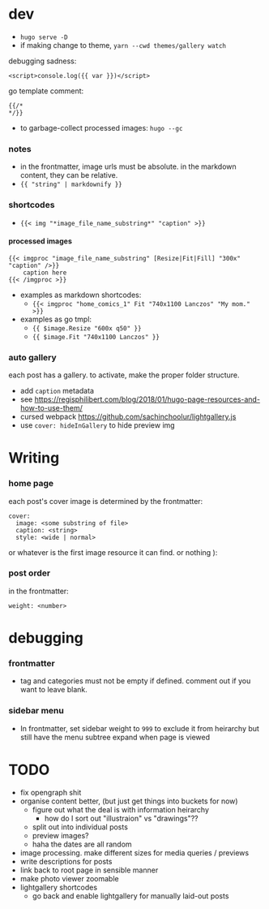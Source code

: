# dev

- `hugo serve -D`
- if making change to theme, `yarn --cwd themes/gallery watch`

debugging sadness:

```
<script>console.log({{ var }})</script>
```

go template comment:

```
{{/*
*/}}
```

- to garbage-collect processed images: `hugo --gc`

### notes

- in the frontmatter, image urls must be absolute. in the markdown content, they can be relative.
- `{{ "string" | markdownify }}`

### shortcodes

- `{{< img "*image_file_name_substring*" "caption" >}}`

#### processed images

```
{{< imgproc "image_file_name_substring" [Resize|Fit|Fill] "300x" "caption" />}}
    caption here
{{< /imgproc >}}
```

- examples as markdown shortcodes:
  - `{{< imgproc "home_comics_1" Fit "740x1100 Lanczos" "My mom." >}}`
- examples as go tmpl:
  - `{{ $image.Resize "600x q50" }}`
  - `{{ $image.Fit "740x1100 Lanczos" }}`

### auto gallery

each post has a gallery. to activate, make the proper folder structure.

- add `caption` metadata
- see https://regisphilibert.com/blog/2018/01/hugo-page-resources-and-how-to-use-them/
- cursed webpack https://github.com/sachinchoolur/lightgallery.js
- use `cover: hideInGallery` to hide preview img

# Writing

### home page

each post's cover image is determined by the frontmatter:

```
cover:
  image: <some substring of file>
  caption: <string>
  style: <wide | normal>
```

or whatever is the first image resource it can find. or nothing ):

### post order

in the frontmatter:

```
weight: <number>
```

# debugging

### frontmatter

- tag and categories must not be empty if defined. comment out if you want to leave blank.

### sidebar menu

- In frontmatter, set sidebar weight to `999` to exclude it from heirarchy but still have the menu subtree expand when page is viewed

# TODO

- fix opengraph shit
- organise content better, (but just get things into buckets for now)
  - figure out what the deal is with information heirarchy
    - how do I sort out "illustraion" vs "drawings"??
  - split out into individual posts
  - preview images?
  - haha the dates are all random
- image processing. make different sizes for media queries / previews
- write descriptions for posts
- link back to root page in sensible manner
- make photo viewer zoomable
- lightgallery shortcodes
  - go back and enable lightgallery for manually laid-out posts
